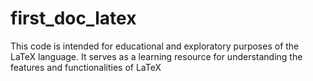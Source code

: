 # first_doc_latex
This code is intended for educational and exploratory purposes of the LaTeX language. It serves as a learning resource for understanding the features and functionalities of LaTeX
